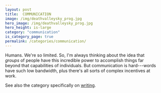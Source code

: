 ```yaml
---
layout: post
title:  COMMUNICATION
image: /img/deathvalleysky_prog.jpg
hero_image: /img/deathvalleysky_prog.jpg
hero_height: is-large
category: "communication"
is_category_page: true
permalink: /categories/communication/
---
```


Humans. We're so limited. So, I'm always thinking about the idea that *groups* of people have this incredible power to accomplish things far beyond that capabilities of individuals. But communication is hard---words have such low bandwidth, plus there's all sorts of complex incentives at work.

See also the category specifically on [writing](/categories/writing/).
